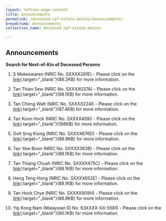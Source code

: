 ```yaml
---
layout: leftnav-page-content
title: Announcements
permalink: /deceased-cpf-estate-monies/announcements/
breadcrumb: Announcements
collection_name: deceased-cpf-estate-monies

---
```


Announcements
---
**Search for Next-of-Kin of Deceased Persons**<br>

1) S Makeswaren (NRIC No. SXXXX291E) - Please click on the [link](/files/AdvnoticeT6434-2018.pdf){:target="_blank"}(88.2KB) for more information.

2) Tan Thian Sew (NRIC No. SXXXX037A) - Please click on the [link](/files/AdvT621-2018.pdf){:target="_blank"}(98.1KB) for more information.

3) Tan Cheng Watt (NRIC No. SXXXX224I) - Please click on the [link](/files/AdvT5584-2018.pdf){:target="_blank"}(87.4KB) for more information.

4) Tan Koon Hock (NRIC No. SXXXX459I) - Please click on the [link](/files/page1(1).pdf){:target="_blank"}(168KB) for more information.

5) Goh Sing Kiong  (NRIC No. SXXXX676D) - Please click on the [link](/files/T.2447.2014GOHSINGKIONG.pdf){:target="_blank"}(88.9KB) for more information.

6) Tan Yew Boon (NRIC No. SXXXX363B)  - Please click on the [link](/files/AdvT2814-2015.pdf){:target="_blank"}(88.1KB) for more information.

7) Tan Thiang Chuah (NRIC No. SXXXX475C)  - Please click on the [link](/files/Advertisementnotice5584-2018.pdf){:target="_blank"}(88.1KB) for more information.

8) Heng Teng Hong (NRIC No. SXXXX652E)  - Please click on the [link](/files/T48862017-Advertisement.pdf){:target="_blank"}(88.1KB) for more information.

9) Tan Hock Chye (NRIC No. SXXXX909H)  - Please click on the [link](/files/Adv_4040-2014.pdf.pdf){:target="_blank"}(88.8KB) for more information.

10) Yip Kong Nam (Malaysian ID No. 63XXXX-XX-5581)  - Please click on the [link](/files/1130-2018_ADV.pdf){:target="_blank"}(90.1KB) for more information.
